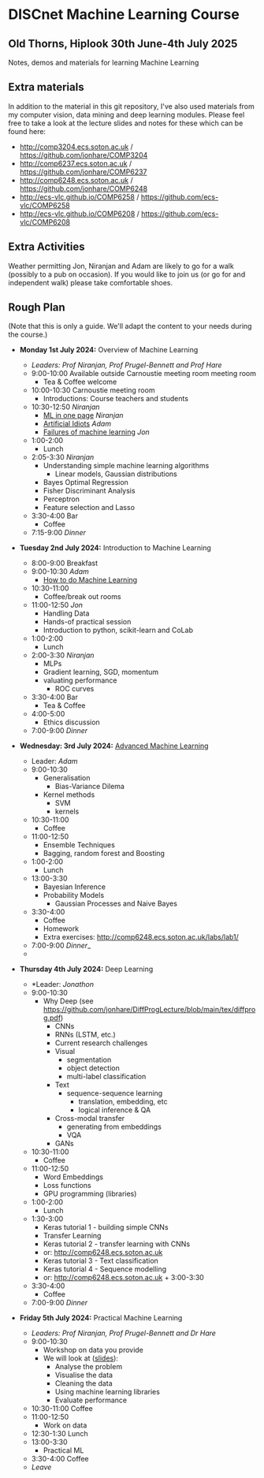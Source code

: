 # DISCnet Machine Learning Course

## Old Thorns, Hiplook 30th June-4th July 2025

Notes, demos and materials for learning Machine Learning

## Extra materials

In addition to the material in this git repository, I've also used materials from my computer vision, data mining and deep learning modules. Please feel free to take a look at the lecture slides and notes for these which can be found here:

- http://comp3204.ecs.soton.ac.uk / https://github.com/jonhare/COMP3204
- http://comp6237.ecs.soton.ac.uk / https://github.com/jonhare/COMP6237
- http://comp6248.ecs.soton.ac.uk / https://github.com/jonhare/COMP6248
- http://ecs-vlc.github.io/COMP6258 / https://github.com/ecs-vlc/COMP6258
- http://ecs-vlc.github.io/COMP6208 / https://github.com/ecs-vlc/COMP6208

## Extra Activities
<!-- Cumberland lodge is a beautiful building set in the centre of Windsor Great Park. -->
Weather permitting Jon, Niranjan and Adam are likely to go for a walk (possibly to a pub on occasion). If you would like to join us (or go for and independent walk) please take comfortable shoes.

## Rough Plan

(Note that this is only a guide. We'll adapt the content to your needs during the course.)

- **Monday 1st July 2024:** Overview of Machine Learning
  + *Leaders: Prof Niranjan, Prof Prugel-Bennett and Prof Hare*
  + 9:00-10:00 Available outside Carnoustie meeting room meeting room
    * Tea & Coffee welcome
  + 10:00-10:30  Carnoustie meeting room
    * Introductions:  Course teachers and students
  + 10:30-12:50 _Niranjan_
    * [ML in one page](https://github.com/jonhare/DISCnetMachineLearningCourse/raw/master/Monday/SummerSchool_NiranjanOnePage.pdf) _Niranjan_
    * [Artificial Idiots](https://github.com/jonhare/DISCNetMachineLearningCourse/blob/master/Monday/talk.pdf) _Adam_
    * [Failures of machine learning](https://github.com/jonhare/DISCNetMachineLearningCourse/blob/master/Monday/ML-failures.md) _Jon_
  + 1:00-2:00
    * Lunch
  + 2:05-3:30 _Niranjan_
    * Understanding simple machine learning algorithms
      * Linear models, Gaussian distributions
    * Bayes Optimal Regression 
    * Fisher Discriminant Analysis
    * Perceptron
    * Feature selection and Lasso
  + 3:30-4:00 Bar
    * Coffee 
  + 7:15-9:00 _Dinner_
 
- **Tuesday 2nd July 2024:** Introduction to Machine Learning
  + 8:00-9:00 Breakfast
  + 9:00-10:30 _Adam_
    * [How to do Machine Learning](https://github.com/jonhare/DISCnetMachineLearningCourse/raw/master/Tuesday/)
  + 10:30-11:00
    * Coffee/break out rooms
  + 11:00-12:50  _Jon_
    * Handling Data
    * Hands-of practical session
    * Introduction to python, scikit-learn and CoLab
  + 1:00-2:00
    * Lunch
  + 2:00-3:30 _Niranjan_
    * MLPs
    * Gradient learning, SGD, momentum
    * valuating performance
      * ROC curves
  + 3:30-4:00 Bar
    * Tea & Coffee
  + 4:00-5:00
    * Ethics discussion
  + 7:00-9:00 _Dinner_
    
- **Wednesday: 3rd July 2024:** [Advanced Machine Learning](https://github.com/jonhare/DISCnetMachineLearningCourse/raw/master/Wednesday/)
  + Leader: _Adam_
  + 9:00-10:30
    * Generalisation
      * Bias-Variance Dilema
    * Kernel methods
      * SVM
      * kernels
  + 10:30-11:00
    * Coffee
  + 11:00-12:50
     * Ensemble Techniques
      * Bagging, random forest and Boosting
  + 1:00-2:00
    * Lunch
  + 13:00-3:30
    * Bayesian Inference
    * Probability Models
      * Gaussian Processes and Naive Bayes
  + 3:30-4:00
    * Coffee
    * Homework
    * Extra exercises: http://comp6248.ecs.soton.ac.uk/labs/lab1/
  + 7:00-9:00 _Dinner__
  + 
- **Thursday 4th July 2024:** Deep Learning
  + *Leader: _Jonathon_
  + 9:00-10:30
    * Why Deep (see https://github.com/jonhare/DiffProgLecture/blob/main/tex/diffprog.pdf)
      * CNNs
      * RNNs (LSTM, etc.)
      * Current research challenges
      - Visual
        + segmentation
        + object detection
        + multi-label classification
      - Text
        + sequence-sequence learning
          * translation, embedding, etc
          * logical inference & QA
      - Cross-modal transfer
        + generating from embeddings
        + VQA
      - GANs
  + 10:30-11:00
    * Coffee
  + 11:00-12:50
    * Word Embeddings
    * Loss functions
    * GPU programming (libraries)
  + 1:00-2:00
    * Lunch
  + 1:30-3:00
    * Keras tutorial 1 - building simple CNNs
    * Transfer Learning
    * Keras tutorial 2 - transfer learning with CNNs
    * or: http://comp6248.ecs.soton.ac.uk
    * Keras tutorial 3 - Text classification
    * Keras tutorial 4 - Sequence modelling
    * or: http://comp6248.ecs.soton.ac.uk  + 3:00-3:30
  + 3:30-4:00
    * Coffee
  + 7:00-9:00 _Dinner_
- **Friday 5th July 2024:** Practical Machine Learning
  + *Leaders: Prof Niranjan, Prof Prugel-Bennett and Dr Hare*
  + 9:00-10:30
    * Workshop on data you provide
    * We will look at ([slides](https://github.com/jonhare/DISCnetMachineLearningCourse/blob/master/Friday/projects.pdf)):
      * Analyse the problem
      * Visualise the data
      * Cleaning the data
      * Using machine learning libraries
      * Evaluate performance
  + 10:30-11:00 Coffee
  + 11:00-12:50
    * Work on data 
  + 12:30-1:30 Lunch
  + 13:00-3:30
    * Practical ML
  + 3:30-4:00 Coffee
  + _Leave_

